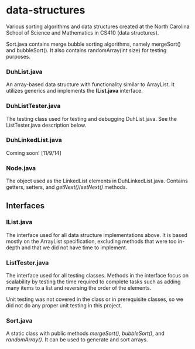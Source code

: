 data-structures
===============

Various sorting algorithms and data structures created at the North Carolina School of Science and
Mathematics in CS410 (data structures).

Sort.java contains merge bubble sorting algorithms, namely mergeSort() and bubbleSort(). It also contains
randomArray(int size) for testing purposes.


### DuhList.java
An array-based data structure with functionality similar to ArrayList. It utilizes generics and implements the **IList.java** interface.

### DuhListTester.java
The testing class used for testing and debugging DuhList.java. See the ListTester.java description below.

### DuhLinkedList.java
Coming soon! [11/9/14]

### Node.java
The object used as the LinkedList elements in DuhLinkedList.java. Contains getters, setters, and *getNext()*/*setNext()* methods.

## Interfaces

### IList.java
The interface used for all data structure implementations above. It is based mostly on the ArrayList specification, excluding methods that were too in-depth and that we did not have time to implement.

### ListTester.java
The interface used for all testing classes. Methods in the interface focus on scalability by testing the time required to complete tasks such as adding many items to a list and reversing the order of the elements.

Unit testing was not covered in the class or in prerequisite classes, so we did not do any proper unit testing in this project.

### Sort.java
A static class with public methods *mergeSort()*, *bubbleSort()*, and *randomArray()*. It can be used to generate and sort arrays.
